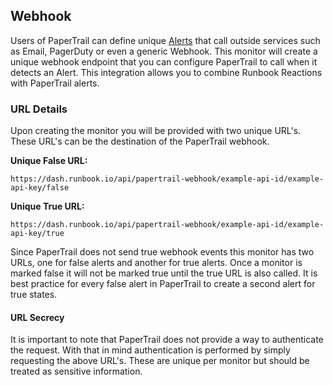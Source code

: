 ## Webhook

Users of PaperTrail can define unique [Alerts](http://help.papertrailapp.com/kb/how-it-works/alerts/) that call outside services such as Email, PagerDuty or even a generic Webhook. This monitor will create a unique webhook endpoint that you can configure PaperTrail to call when it detects an Alert. This integration allows you to combine Runbook Reactions with PaperTrail alerts.

### URL Details

Upon creating the monitor you will be provided with two unique URL's. These URL's can be the destination of the PaperTrail webhook.

**Unique False URL:**

    https://dash.runbook.io/api/papertrail-webhook/example-api-id/example-api-key/false

**Unique True URL:**

    https://dash.runbook.io/api/papertrail-webhook/example-api-id/example-api-key/true

Since PaperTrail does not send true webhook events this monitor has two URLs, one for false alerts and another for true alerts. Once a monitor is marked false it will not be marked true until the true URL is also called. It is best practice for every false alert in PaperTrail to create a second alert for true states.

#### URL Secrecy

It is important to note that PaperTrail does not provide a way to authenticate the request. With that in mind authentication is performed by simply requesting the above URL's. These are unique per monitor but should be treated as sensitive information.

